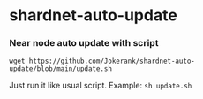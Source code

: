 # shardnet-auto-update
### Near node auto update with script

`wget https://github.com/Jokerank/shardnet-auto-update/blob/main/update.sh`

Just run it like usual script.
Example: `sh update.sh`
